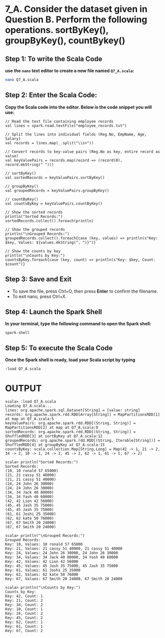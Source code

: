 # 7_A. Consider the dataset given in Question B. Perform the following operations. sortByKey(),  groupByKey(), countBykey() 

## Step 1: To write the Scala Code
**use the `nano` text editor to create a new file named `Q7_A.scala`:**
```bash
nano Q7_A.scala
```

## Step 2: Enter the Scala Code: 
**Copy the Scala code into the editor. Below is the code snippet you will use:**
```
// Read the text file containing employee records
val lines = spark.read.textFile("employee_records.txt")

// Split the lines into individual fields (Reg.No, EmpName, Age, Salary)
val records = lines.map(_.split("\\s+"))

// Convert records to key-value pairs (Reg.No as key, entire record as value)
val keyValuePairs = records.map(record => (record(0), record.mkString(" ")))

// sortByKey()
val sortedRecords = keyValuePairs.sortByKey()

// groupByKey()
val groupedRecords = keyValuePairs.groupByKey()

// countByKey()
val countsByKey = keyValuePairs.countByKey()

// Show the sorted records
println("Sorted Records:")
sortedRecords.collect().foreach(println)

// Show the grouped records
println("\nGrouped Records:")
groupedRecords.collect().foreach{case (key, values) => println(s"Key: $key, Values: ${values.mkString(", ")}")}

// Show the counts by key
println("\nCounts by Key:")
countsByKey.foreach{case (key, count) => println(s"Key: $key, Count: $count")}

```

## Step 3: Save and Exit
* To save the file, press Ctrl+O, then press **Enter** to confirm the filename.
* To exit nano, press Ctrl+X.

## Step 4: Launch the Spark Shell
**In your terminal, type the following command to open the Spark shell:**
```
spark-shell
```

## Step 5: To execute the Scala Code
**Once the Spark shell is ready, load your Scala script by typing**
```
:load Q7_A.scala
```

# OUTPUT

```
scala> :load Q7_A.scala
Loading Q7_A.scala...
lines: org.apache.spark.sql.Dataset[String] = [value: string]
records: org.apache.spark.rdd.RDD[Array[String]] = MapPartitionsRDD[1] at map at Q7_A.scala:5
keyValuePairs: org.apache.spark.rdd.RDD[(String, String)] = MapPartitionsRDD[2] at map at Q7_A.scala:9
sortedRecords: org.apache.spark.rdd.RDD[(String, String)] = ShuffledRDD[3] at sortByKey at Q7_A.scala:12
groupedRecords: org.apache.spark.rdd.RDD[(String, Iterable[String])] = ShuffledRDD[4] at groupByKey at Q7_A.scala:15
countsByKey: scala.collection.Map[String,Long] = Map(42 -> 1, 21 -> 2, 34 -> 2, 10 -> 1, 24 -> 2, 45 -> 2, 62 -> 1, 61 -> 1, 67 -> 2)

scala> println("Sorted Records:")
Sorted Records:
(10, 10 ronald 57 65000)
(21, 21 cassy 51 40000)
(21, 21 cassy 51 40000)
(24, 24 John 26 30000)
(24, 24 John 26 30000)
(34, 34 Jack 40 80000)
(34, 34 Yash 40 60000)
(42, 42 Lion 42 56000)
(45, 45 Jash 35 75000)
(45, 45 Jash 35 75000)
(61, 61 Joshi 25 35000)
(62, 62 kate 50 76000)
(67, 67 Smith 20 24000)
(67, 67 Smith 20 24000)

scala> println("\nGrouped Records:")
Grouped Records:
Key: 10, Values: 10 ronald 57 65000
Key: 21, Values: 21 cassy 51 40000, 21 cassy 51 40000
Key: 24, Values: 24 John 26 30000, 24 John 26 30000
Key: 34, Values: 34 Jack 40 80000, 34 Yash 40 60000
Key: 42, Values: 42 Lion 42 56000
Key: 45, Values: 45 Jash 35 75000, 45 Jash 35 75000
Key: 61, Values: 61 Joshi 25 35000
Key: 62, Values: 62 kate 50 76000
Key: 67, Values: 67 Smith 20 24000, 67 Smith 20 24000

scala> println("\nCounts by Key:")
Counts by Key:
Key: 42, Count: 1
Key: 21, Count: 2
Key: 34, Count: 2
Key: 10, Count: 1
Key: 24, Count: 2
Key: 45, Count: 2
Key: 62, Count: 1
Key: 61, Count: 1
Key: 67, Count: 2

```
